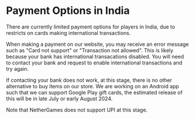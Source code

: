 # Payment Options in India

There are currently limited payment options for players in India, due to restricts on cards making international transactions.

When making a payment on our website, you may receive an error message such as "Card not support" or "Transaction not allowed". This is likely because your bank has international transacations disabled. You will need to contact your bank and request to enable international transactions and try again.

If contacting your bank does not work, at this stage, there is no other alternative to buy items on our store. We are working on an Android app such that we can support Google Play gift cards, the estimated release of this will be in late July or early August 2024.

Note that NetherGames does not support UPI at this stage.
